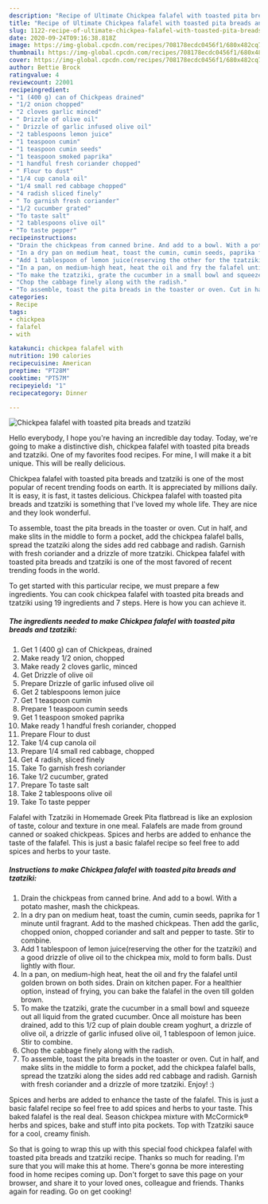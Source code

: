 ```yaml
---
description: "Recipe of Ultimate Chickpea falafel with toasted pita breads and tzatziki"
title: "Recipe of Ultimate Chickpea falafel with toasted pita breads and tzatziki"
slug: 1122-recipe-of-ultimate-chickpea-falafel-with-toasted-pita-breads-and-tzatziki
date: 2020-09-24T09:16:38.818Z
image: https://img-global.cpcdn.com/recipes/708178ecdc0456f1/680x482cq70/chickpea-falafel-with-toasted-pita-breads-and-tzatziki-recipe-main-photo.jpg
thumbnail: https://img-global.cpcdn.com/recipes/708178ecdc0456f1/680x482cq70/chickpea-falafel-with-toasted-pita-breads-and-tzatziki-recipe-main-photo.jpg
cover: https://img-global.cpcdn.com/recipes/708178ecdc0456f1/680x482cq70/chickpea-falafel-with-toasted-pita-breads-and-tzatziki-recipe-main-photo.jpg
author: Bettie Brock
ratingvalue: 4
reviewcount: 22001
recipeingredient:
- "1 (400 g) can of Chickpeas drained"
- "1/2 onion chopped"
- "2 cloves garlic minced"
- " Drizzle of olive oil"
- " Drizzle of garlic infused olive oil"
- "2 tablespoons lemon juice"
- "1 teaspoon cumin"
- "1 teaspoon cumin seeds"
- "1 teaspoon smoked paprika"
- "1 handful fresh coriander chopped"
- " Flour to dust"
- "1/4 cup canola oil"
- "1/4 small red cabbage chopped"
- "4 radish sliced finely"
- " To garnish fresh coriander"
- "1/2 cucumber grated"
- "To taste salt"
- "2 tablespoons olive oil"
- "To taste pepper"
recipeinstructions:
- "Drain the chickpeas from canned brine. And add to a bowl. With a potato masher, mash the chickpeas."
- "In a dry pan on medium heat, toast the cumin, cumin seeds, paprika for 1 minute until fragrant. Add to the mashed chickpeas. Then add the garlic, chopped onion, chopped coriander and salt and pepper to taste. Stir to combine."
- "Add 1 tablespoon of lemon juice(reserving the other for the tzatziki) and a good drizzle of olive oil to the chickpea mix, mold to form balls. Dust lightly with flour."
- "In a pan, on medium-high heat, heat the oil and fry the falafel until golden brown on both sides. Drain on kitchen paper. For a healthier option, instead of frying, you can bake the falafel in the oven till golden brown."
- "To make the tzatziki, grate the cucumber in a small bowl and squeeze out all liquid from the grated cucumber. Once all moisture has been drained, add to this 1/2 cup of plain double cream yoghurt, a drizzle of olive oil, a drizzle of garlic infused olive oil, 1 tablespoon of lemon juice. Stir to combine."
- "Chop the cabbage finely along with the radish."
- "To assemble, toast the pita breads in the toaster or oven. Cut in half, and make slits in the middle to form a pocket, add the chickpea falafel balls, spread the tzatziki along the sides add red cabbage and radish. Garnish with fresh coriander and a drizzle of more tzatziki. Enjoy! :)"
categories:
- Recipe
tags:
- chickpea
- falafel
- with

katakunci: chickpea falafel with 
nutrition: 190 calories
recipecuisine: American
preptime: "PT28M"
cooktime: "PT57M"
recipeyield: "1"
recipecategory: Dinner

---
```



![Chickpea falafel with toasted pita breads and tzatziki](https://img-global.cpcdn.com/recipes/708178ecdc0456f1/680x482cq70/chickpea-falafel-with-toasted-pita-breads-and-tzatziki-recipe-main-photo.jpg)

Hello everybody, I hope you're having an incredible day today. Today, we're going to make a distinctive dish, chickpea falafel with toasted pita breads and tzatziki. One of my favorites food recipes. For mine, I will make it a bit unique. This will be really delicious.

Chickpea falafel with toasted pita breads and tzatziki is one of the most popular of recent trending foods on earth. It is appreciated by millions daily. It is easy, it is fast, it tastes delicious. Chickpea falafel with toasted pita breads and tzatziki is something that I've loved my whole life. They are nice and they look wonderful.

To assemble, toast the pita breads in the toaster or oven. Cut in half, and make slits in the middle to form a pocket, add the chickpea falafel balls, spread the tzatziki along the sides add red cabbage and radish. Garnish with fresh coriander and a drizzle of more tzatziki. Chickpea falafel with toasted pita breads and tzatziki is one of the most favored of recent trending foods in the world.


To get started with this particular recipe, we must prepare a few ingredients. You can cook chickpea falafel with toasted pita breads and tzatziki using 19 ingredients and 7 steps. Here is how you can achieve it.

<!--inarticleads1-->

##### The ingredients needed to make Chickpea falafel with toasted pita breads and tzatziki:

1. Get 1 (400 g) can of Chickpeas, drained
1. Make ready 1/2 onion, chopped
1. Make ready 2 cloves garlic, minced
1. Get  Drizzle of olive oil
1. Prepare  Drizzle of garlic infused olive oil
1. Get 2 tablespoons lemon juice
1. Get 1 teaspoon cumin
1. Prepare 1 teaspoon cumin seeds
1. Get 1 teaspoon smoked paprika
1. Make ready 1 handful fresh coriander, chopped
1. Prepare  Flour to dust
1. Take 1/4 cup canola oil
1. Prepare 1/4 small red cabbage, chopped
1. Get 4 radish, sliced finely
1. Take  To garnish fresh coriander
1. Take 1/2 cucumber, grated
1. Prepare To taste salt
1. Take 2 tablespoons olive oil
1. Take To taste pepper


Falafel with Tzatziki in Homemade Greek Pita flatbread is like an explosion of taste, colour and texture in one meal. Falafels are made from ground canned or soaked chickpeas. Spices and herbs are added to enhance the taste of the falafel. This is just a basic falafel recipe so feel free to add spices and herbs to your taste. 

<!--inarticleads2-->

##### Instructions to make Chickpea falafel with toasted pita breads and tzatziki:

1. Drain the chickpeas from canned brine. And add to a bowl. With a potato masher, mash the chickpeas.
1. In a dry pan on medium heat, toast the cumin, cumin seeds, paprika for 1 minute until fragrant. Add to the mashed chickpeas. Then add the garlic, chopped onion, chopped coriander and salt and pepper to taste. Stir to combine.
1. Add 1 tablespoon of lemon juice(reserving the other for the tzatziki) and a good drizzle of olive oil to the chickpea mix, mold to form balls. Dust lightly with flour.
1. In a pan, on medium-high heat, heat the oil and fry the falafel until golden brown on both sides. Drain on kitchen paper. For a healthier option, instead of frying, you can bake the falafel in the oven till golden brown.
1. To make the tzatziki, grate the cucumber in a small bowl and squeeze out all liquid from the grated cucumber. Once all moisture has been drained, add to this 1/2 cup of plain double cream yoghurt, a drizzle of olive oil, a drizzle of garlic infused olive oil, 1 tablespoon of lemon juice. Stir to combine.
1. Chop the cabbage finely along with the radish.
1. To assemble, toast the pita breads in the toaster or oven. Cut in half, and make slits in the middle to form a pocket, add the chickpea falafel balls, spread the tzatziki along the sides add red cabbage and radish. Garnish with fresh coriander and a drizzle of more tzatziki. Enjoy! :)


Spices and herbs are added to enhance the taste of the falafel. This is just a basic falafel recipe so feel free to add spices and herbs to your taste. This baked falafel is the real deal. Season chickpea mixture with McCormick® herbs and spices, bake and stuff into pita pockets. Top with Tzatziki sauce for a cool, creamy finish. 

So that is going to wrap this up with this special food chickpea falafel with toasted pita breads and tzatziki recipe. Thanks so much for reading. I'm sure that you will make this at home. There's gonna be more interesting food in home recipes coming up. Don't forget to save this page on your browser, and share it to your loved ones, colleague and friends. Thanks again for reading. Go on get cooking!
